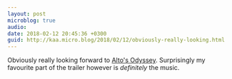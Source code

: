 ```yaml
---
layout: post
microblog: true
audio: 
date: 2018-02-12 20:45:36 +0300
guid: http://kaa.micro.blog/2018/02/12/obviously-really-looking.html
---
```

Obviously really looking forward to [Alto's Odyssey](https://youtu.be/PaZsrAi6iJg). Surprisingly my favourite part of the trailer however is _definitely_ the music. 
